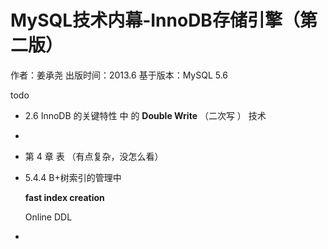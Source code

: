 # MySQL技术内幕-InnoDB存储引擎（第二版）

作者：姜承尧    出版时间：2013.6   基于版本：MySQL 5.6







todo

- 2.6   InnoDB 的关键特性 中 的 **Double Write** （二次写 ） 技术
- 



- 第 4 章 表    （有点复杂，没怎么看）





- 5.4.4 B+树索引的管理中

  **fast index creation**

  Online DDL  

- 